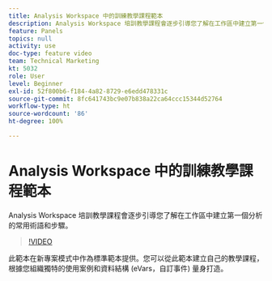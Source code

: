 ```yaml
---
title: Analysis Workspace 中的訓練教學課程範本
description: Analysis Workspace 培訓教學課程會逐步引導您了解在工作區中建立第一個分析的常用術語和步驟。
feature: Panels
topics: null
activity: use
doc-type: feature video
team: Technical Marketing
kt: 5032
role: User
level: Beginner
exl-id: 52f800b6-f184-4a82-8729-e6edd478331c
source-git-commit: 8fc641743bc9e07b838a22ca64ccc15344d52764
workflow-type: ht
source-wordcount: '86'
ht-degree: 100%

---
```


# Analysis Workspace 中的訓練教學課程範本

Analysis Workspace 培訓教學課程會逐步引導您了解在工作區中建立第一個分析的常用術語和步驟。

>[!VIDEO](https://video.tv.adobe.com/v/33773/?quality=12&learn=on)

此範本在新專案模式中作為標準範本提供。您可以從此範本建立自己的教學課程，根據您組織獨特的使用案例和資料結構 (eVars，自訂事件) 量身打造。
